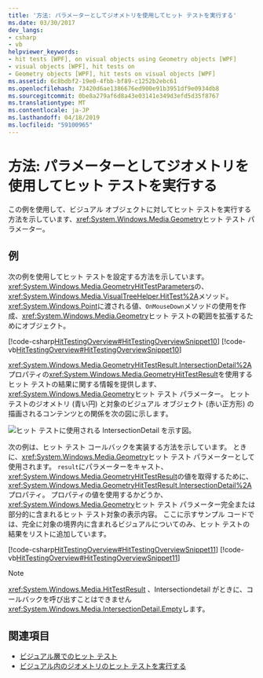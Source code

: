 ```yaml
---
title: '方法: パラメーターとしてジオメトリを使用してヒット テストを実行する'
ms.date: 03/30/2017
dev_langs:
- csharp
- vb
helpviewer_keywords:
- hit tests [WPF], on visual objects using Geometry objects [WPF]
- visual objects [WPF], hit tests on
- Geometry objects [WPF], hit tests on visual objects [WPF]
ms.assetid: 6c8bdbf2-19e0-4fbb-bf89-c1252b2ebc61
ms.openlocfilehash: 73420d6ae1386676ed900e91b3951df9e0934db8
ms.sourcegitcommit: 0be8a279af6d8a43e03141e349d3efd5d35f8767
ms.translationtype: MT
ms.contentlocale: ja-JP
ms.lasthandoff: 04/18/2019
ms.locfileid: "59100965"
---
```

# <a name="how-to-hit-test-using-geometry-as-a-parameter"></a>方法: パラメーターとしてジオメトリを使用してヒット テストを実行する
この例を使用して、ビジュアル オブジェクトに対してヒット テストを実行する方法を示しています、<xref:System.Windows.Media.Geometry>ヒット テスト パラメーター。  
  
## <a name="example"></a>例  
 次の例を使用してヒット テストを設定する方法を示しています。<xref:System.Windows.Media.GeometryHitTestParameters>の、<xref:System.Windows.Media.VisualTreeHelper.HitTest%2A>メソッド。 <xref:System.Windows.Point>に渡される値、`OnMouseDown`メソッドの使用を作成、<xref:System.Windows.Media.Geometry>ヒット テストの範囲を拡張するためにオブジェクト。  
  
 [!code-csharp[HitTestingOverview#HitTestingOverviewSnippet10](~/samples/snippets/csharp/VS_Snippets_Wpf/HitTestingOverview/CSharp/GeometryHitTest.cs#hittestingoverviewsnippet10)]
 [!code-vb[HitTestingOverview#HitTestingOverviewSnippet10](~/samples/snippets/visualbasic/VS_Snippets_Wpf/HitTestingOverview/visualbasic/geometryhittest.vb#hittestingoverviewsnippet10)]  
  
 <xref:System.Windows.Media.GeometryHitTestResult.IntersectionDetail%2A>プロパティの<xref:System.Windows.Media.GeometryHitTestResult>を使用するヒット テストの結果に関する情報を提供します、<xref:System.Windows.Media.Geometry>ヒット テスト パラメーター。 ヒット テストのジオメトリ (青い円) と対象のビジュアル オブジェクト (赤い正方形) の描画されるコンテンツとの関係を次の図に示します。  
  
 ![ヒット テストに使用される IntersectionDetail を示す図。](./media/how-to-hit-test-using-geometry-as-a-parameter/intersectiondetail-hit-test.png)  
  
 次の例は、ヒット テスト コールバックを実装する方法を示しています。 ときに、<xref:System.Windows.Media.Geometry>ヒット テスト パラメーターとして使用されます。 `result`にパラメーターをキャスト、<xref:System.Windows.Media.GeometryHitTestResult>の値を取得するために、<xref:System.Windows.Media.GeometryHitTestResult.IntersectionDetail%2A>プロパティ。 プロパティの値を使用するかどうか、<xref:System.Windows.Media.Geometry>ヒット テスト パラメーター完全または部分的に含まれるヒット テスト対象の表示内容。 ここに示すサンプル コードでは、完全に対象の境界内に含まれるビジュアルについてのみ、ヒット テストの結果をリストに追加しています。  
  
 [!code-csharp[HitTestingOverview#HitTestingOverviewSnippet11](~/samples/snippets/csharp/VS_Snippets_Wpf/HitTestingOverview/CSharp/GeometryHitTest.cs#hittestingoverviewsnippet11)]
 [!code-vb[HitTestingOverview#HitTestingOverviewSnippet11](~/samples/snippets/visualbasic/VS_Snippets_Wpf/HitTestingOverview/visualbasic/geometryhittest.vb#hittestingoverviewsnippet11)]  
  
> [!NOTE]
>  <xref:System.Windows.Media.HitTestResult> 、Intersectiondetail がときに、コールバックを呼び出すことはできません<xref:System.Windows.Media.IntersectionDetail.Empty>します。  
  
## <a name="see-also"></a>関連項目

- [ビジュアル層でのヒット テスト](hit-testing-in-the-visual-layer.md)
- [ビジュアル内のジオメトリのヒット テストを実行する](how-to-hit-test-geometry-in-a-visual.md)
